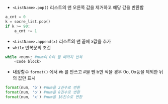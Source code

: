 - `<ListName>.pop()`  리스트의 맨 오른쪽 값을 제거하고 해당 값을 반환함

```python
a_cnt = 0
k = socre_list.pop()
if k >= 90:
	a_cnt += 1
```

- `<ListName>.append(x)`  리스트의 맨 끝에 x값을 추가
- `while` 반복문의 조건

```python
while <num>: #num이 0이 될 때까지 반복
	<code block>
```

- 내장함수 `format()` 에서 `#b` 를 안쓰고 #을 뺀 b만 적을 경우 0o, 0x등을 제외한 뒤의 값만 표시

```python
format(num, 'b') #num을 2진수로 변환
format(num, 'o') #num을 8진수로 변환
format(num, 'x') #num을 16진수로 변환
```



